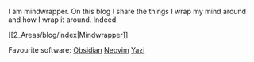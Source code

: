 I am mindwrapper. On this blog I share the things I wrap my mind around and how I wrap it around. Indeed. 

[[2_Areas/blog/index|Mindwrapper]]

Favourite software:
[Obsidian](https://obsidian.md/)
[Neovim](https://neovim.io/)
[Yazi](https://yazi-rs.github.io/)